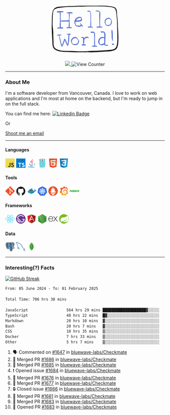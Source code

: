 <div align="center">
    <img src="./img/hello_world.webp" height="200px" width="">
    <div>
        <a href="https://www.linkedin.com/in/ajhollid">
            <img src="https://img.shields.io/badge/LinkedIn-blue"/>
        </a>
        <img src="https://komarev.com/ghpvc/?username=ajhollid&color=yellow" alt="View Counter">
    </div>
</div>

---

### About Me

I'm a software developer from Vancouver, Canada. I love to work on web applications and I'm most at home on the backend, but I'm ready to jump in on the full stack.

You can find me here: [![Linkedin Badge](https://img.shields.io/badge/-ajhollid-blue?style=flat&logo=Linkedin&logoColor=white)](https://www.linkedin.com/in/ajhollid)

Or

[Shoot me an email](mailto:ajhollid@gmail.com)

---

#### Languages

<div>
    <img src="./img/devicons/javascript-original.svg" width=30 height=30 alt="JavaScript">
    <img src="/img/devicons/typescript-original.svg" width=30 height=30 alt="TypeScript">
    <img src="./img/devicons/java-original.svg" width=30 height=30 alt="Java">
    <img src="./img/devicons/go-original.svg" width=30 height=30 alt="Golang">
    <img src="./img/devicons/html5-original.svg" width=30 height=30 alt="HTML 5">
    <img src="./img/devicons/css3-original.svg" width=30 height=30 alt="CSS 3">
</div>

#### Tools

<div>
    <img src="./img/devicons/git-original.svg" width=30 height=30 alt="Git">
    <img src="./img/devicons/github-original.svg" width=30 height=30 alt="Github">
    <img src="./img/devicons/docker-original.svg" width=30 
    height=30 alt="Docker">
    <img src="./img/devicons/kubernetes-original.svg" width=30 height=30 alt="K8">
    <img src="./img/devicons/prometheus-original.svg" width=30 height=30 alt="Prometheus">
    <img src="./img/devicons/grafana-original.svg" width=30 height=30 alt="Grafana">
    <img src="./img/devicons/nginx-original.svg" width=30 height=30 alt="Nginx">
</div>

#### Frameworks

<div>
    <img src="./img/devicons/react-original.svg" width=30 height=30 alt="React">
    <img src="./img/devicons/gatsby-original.svg" width=30 height=30 alt="Gatsby">
    <img src="./img/devicons/angularjs-original.svg" width=30 height=30 alt="AngularJS">
    <img src="./img/devicons/nodejs-original.svg" width=30 height=30 alt="NodeJS">
    <img src="./img/devicons/express-original.svg" width=30 height=30 alt="Express">
    <img src="./img/devicons/spring-original.svg" width=30 height=30 alt="Spring">
</div>

#### Data

<div>
    <img src="./img/devicons/postgresql-original.svg" width=30 height=30 alt="Postgresql">
    <img src="./img/devicons/mysql-original.svg" width=30 height=30 alt="Mysql">
    <img src="./img/devicons/mongodb-original.svg" width=30 height=30 alt="MongoDB">
</div>

---

### Interesting(?) Facts

[![GitHub Streak](http://github-readme-streak-stats.herokuapp.com?user=ajhollid)](https://git.io/streak-stats)

 <!--START_SECTION:waka-->

```txt
From: 05 June 2024 - To: 01 February 2025

Total Time: 706 hrs 38 mins

JavaScript                 564 hrs 29 mins ███████████████████▓░░░░░   79.31 %
TypeScript                 48 hrs 22 mins  █▓░░░░░░░░░░░░░░░░░░░░░░░   06.80 %
Markdown                   20 hrs 10 mins  ▓░░░░░░░░░░░░░░░░░░░░░░░░   02.84 %
Bash                       20 hrs 7 mins   ▓░░░░░░░░░░░░░░░░░░░░░░░░   02.83 %
CSS                        10 hrs 35 mins  ▒░░░░░░░░░░░░░░░░░░░░░░░░   01.49 %
Docker                     7 hrs 33 mins   ▒░░░░░░░░░░░░░░░░░░░░░░░░   01.06 %
Other                      5 hrs 7 mins    ▒░░░░░░░░░░░░░░░░░░░░░░░░   00.72 %
```

<!--END_SECTION:waka-->


<!--START_SECTION:activity-->
1. 🗣 Commented on [#1647](https://github.com/bluewave-labs/Checkmate/pull/1647#issuecomment-2631563187) in [bluewave-labs/Checkmate](https://github.com/bluewave-labs/Checkmate)
2. 🎉 Merged PR [#1686](https://github.com/bluewave-labs/Checkmate/pull/1686) in [bluewave-labs/Checkmate](https://github.com/bluewave-labs/Checkmate)
3. 🎉 Merged PR [#1685](https://github.com/bluewave-labs/Checkmate/pull/1685) in [bluewave-labs/Checkmate](https://github.com/bluewave-labs/Checkmate)
4. ❗ Opened issue [#1684](https://github.com/bluewave-labs/Checkmate/issues/1684) in [bluewave-labs/Checkmate](https://github.com/bluewave-labs/Checkmate)
5. 🎉 Merged PR [#1676](https://github.com/bluewave-labs/Checkmate/pull/1676) in [bluewave-labs/Checkmate](https://github.com/bluewave-labs/Checkmate)
6. 🎉 Merged PR [#1677](https://github.com/bluewave-labs/Checkmate/pull/1677) in [bluewave-labs/Checkmate](https://github.com/bluewave-labs/Checkmate)
7. 🔒 Closed issue [#1666](https://github.com/bluewave-labs/Checkmate/issues/1666) in [bluewave-labs/Checkmate](https://github.com/bluewave-labs/Checkmate)
8. 🎉 Merged PR [#1681](https://github.com/bluewave-labs/Checkmate/pull/1681) in [bluewave-labs/Checkmate](https://github.com/bluewave-labs/Checkmate)
9. 🎉 Merged PR [#1683](https://github.com/bluewave-labs/Checkmate/pull/1683) in [bluewave-labs/Checkmate](https://github.com/bluewave-labs/Checkmate)
10. 💪 Opened PR [#1683](https://github.com/bluewave-labs/Checkmate/pull/1683) in [bluewave-labs/Checkmate](https://github.com/bluewave-labs/Checkmate)
<!--END_SECTION:activity-->
